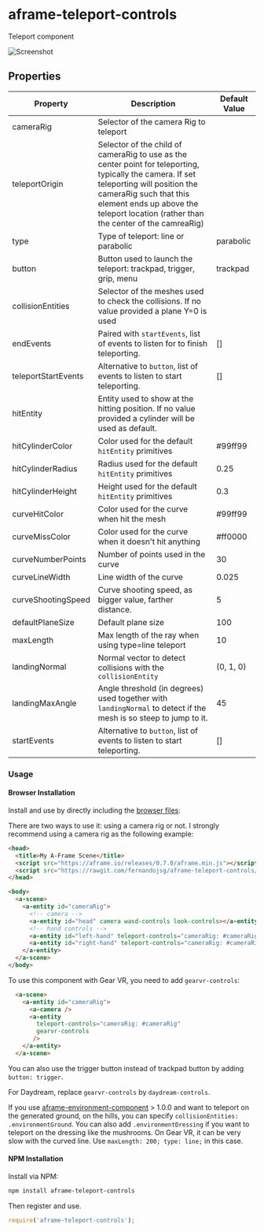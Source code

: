 # aframe-teleport-controls

Teleport component

![Screenshot](https://github.com/fernandojsg/aframe-teleport-controls/raw/master/teleport.png)

## Properties

| Property    | Description                     | Default Value    |
| --------    | -----------                     | -------------    |
| cameraRig       | Selector of the camera Rig to teleport         |    |
| teleportOrigin | Selector of the child of cameraRig to use as the center point for teleporting, typically the camera. If set teleporting will position the cameraRig such that this element ends up above the teleport location (rather than the center of the camreaRig) |    |
| type       | Type of teleport: line or parabolic         | parabolic   |
| button       | Button used to launch the teleport: trackpad, trigger, grip, menu         | trackpad   |
| collisionEntities | Selector of the meshes used to check the collisions. If no value provided a plane Y=0 is used |  |
| endEvents | Paired with `startEvents`, list of events to listen for to finish teleporting.| []            |
| teleportStartEvents         | Alternative to `button`, list of events to listen to start teleporting.| []            |
| hitEntity | Entity used to show at the hitting position. If no value provided a cylinder will be used as default. |           |
| hitCylinderColor | Color used for the default `hitEntity` primitives | #99ff99          |
| hitCylinderRadius | Radius used for the default `hitEntity` primitives | 0.25          |
| hitCylinderHeight | Height used for the default `hitEntity` primitives | 0.3 |
| curveHitColor | Color used for the curve when hit the mesh | #99ff99          |
| curveMissColor | Color used for the curve when it doesn't hit anything | #ff0000          |
| curveNumberPoints | Number of points used in the curve | 30          |
| curveLineWidth | Line width of the curve | 0.025          |
| curveShootingSpeed | Curve shooting speed, as bigger value, farther distance. | 5          |
| defaultPlaneSize | Default plane size | 100 |
| maxLength | Max length of the ray when using type=line teleport | 10 |
| landingNormal | Normal vector to detect collisions with the `collisionEntity` | (0, 1, 0)          |
| landingMaxAngle | Angle threshold (in degrees) used together with `landingNormal` to detect if the mesh is so steep to jump to it. | 45          |
| startEvents | Alternative to `button`, list of events to listen to start teleporting.| [] |

### Usage

#### Browser Installation

Install and use by directly including the [browser files](dist):

There are two ways to use it: using a camera rig or not. I strongly recommend using a camera rig as the following example:

```html
<head>
  <title>My A-Frame Scene</title>
  <script src="https://aframe.io/releases/0.7.0/aframe.min.js"></script>
  <script src="https://rawgit.com/fernandojsg/aframe-teleport-controls/master/dist/aframe-teleport-controls.min.js"></script>
</head>

<body>
  <a-scene>
    <a-entity id="cameraRig">
      <!-- camera -->
      <a-entity id="head" camera wasd-controls look-controls></a-entity>
      <!-- hand controls -->
      <a-entity id="left-hand" teleport-controls="cameraRig: #cameraRig; teleportOrigin: #head;"></a-entity>
      <a-entity id="right-hand" teleport-controls="cameraRig: #cameraRig; teleportOrigin: #head;"></a-entity>
    </a-entity>
  </a-scene>
</body>
```

To use this component with Gear VR, you need to add `gearvr-controls`:

```html
  <a-scene>
    <a-entity id="cameraRig">
      <a-camera />
      <a-entity
        teleport-controls="cameraRig: #cameraRig"
        gearvr-controls
       />
    </a-entity>
  </a-scene>
```

You can also use the trigger button instead of trackpad button by adding `button: trigger`.

For Daydream, replace `gearvr-controls` by `daydream-controls`.

If you use [aframe-environment-component](https://github.com/feiss/aframe-environment-component) > 1.0.0
and want to teleport on the generated ground, on the hills, you can
specify `collisionEntities: .environmentGround`. You can also add `.environmentDressing` if you want to teleport on the dressing like the mushrooms.
On Gear VR, it can be very slow with the curved line. Use `maxLength: 200; type: line;` in this case.


#### NPM Installation

Install via NPM:

```bash
npm install aframe-teleport-controls
```

Then register and use.

```js
require('aframe-teleport-controls');
```
